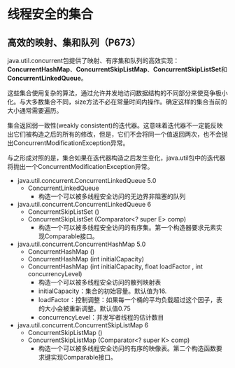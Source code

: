 # 线程安全的集合

## 高效的映射、集和队列（P673）

java.util.concurrent包提供了映射、有序集和队列的高效实现：**ConcurrentHashMap**、**ConcurrentSkipListMap**、**ConcurrentSkipListSet**和**ConcurrentLinkedQueue**。

这些集合使用复杂的算法，通过允许并发地访问数据结构的不同部分来使竞争极小化。与大多数集合不同，size方法不必在常量时间内操作。确定这样的集合当前的大小通常需要遍历。

集合返回弱一致性\(weakly consistent\)的迭代器。这意味着迭代器不一定能反映出它们被构造之后的所有的修改，但是，它们不会将同一个值返回两次，也不会抛出ConcurrentModificationException异常。

与之形成对照的是，集合如果在迭代器构造之后发生变化，java.util包中的迭代器将抛出一个ConcurrentModificationException异常。

* java.util.concurrent.ConcurrentLinkedQueue 5.0
  * ConcurrentLinkedQueue 
    * 构造一个可以被多线程安全访问的无边界非阻塞的队列
* java.util.concurrent.ConcurrentLinkedQueue 6
  * ConcurrentSkipListSet \(\)
  * ConcurrentSkipListSet \(Comparator&lt;? super E&gt; comp\)
    * 构造一个可以被多线程安全访问的有序集。第一个构造器要求元素实现Comparable接口。
* java.util.concurrent.ConcurrentHashMap 5.0
  * ConcurrentHashMap \(\)
  * ConcurrentHashMap \(int initialCapacity\)
  * ConcurrentHashMap \(int initialCapacity, float loadFactor , int concurrencyLevel\)
    * 构造一个可以被多线程安全访问的散列映射表
    * initialCapacity：集合的初始容量。默认值为16.
    * loadFactor：控制调整：如果每一个桶的平均负载超过这个因子，表的大小会被重新调整。默认值0.75
    * concurrencyLevel：并发写者线程的估计数目
* java.util.concurrent.ConcurrentSkipListMap 6
  * ConcurrentSkipListMap \(\)
  * ConcurrentSkipListMap \(Comparator&lt;? super K&gt; comp\)
    * 构造一个可以被多线程安全访问的有序的映像表。第二个构造函数要求键实现Comparable接口。

